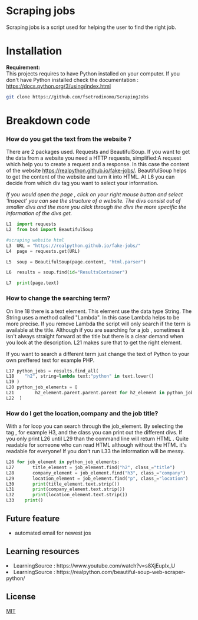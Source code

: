 # Scraping jobs
Scraping jobs is a script used for helping the user to find the right job.

# Installation
<b> Requirement: </b> <br>
This projects requires to have Python installed on your computer.
If you don't have Python installed check the documentation :
https://docs.python.org/3/using/index.html
```bash
git clone https://github.com/fsetrodinomo/ScrapingJobs
```

# Breakdown code
### How do you get the text from the website ?
There are 2 packages used. Requests and BeautifulSoup. If you want to get the data from a website you need a HTTP requests, simplified:A request which help you to create a request and a response. In this case the content of the website https://realpython.github.io/fake-jobs/.
BeautifulSoup helps to get the content of the website and turn it into HTML. At L6 you can decide from which div tag you want to select your information.

<i>If you would open the page , click on your right mouse button and select 'Inspect' you can see the structure of a website. The divs consist out of smaller divs and the more you click through the divs the more specific the information of the divs get. </i>

```python
L1  import requests
L2  from bs4 import BeautifulSoup

#scraping website html 
L3  URL = "https://realpython.github.io/fake-jobs/"
L4  page = requests.get(URL)

L5  soup = BeautifulSoup(page.content, "html.parser")

L6  results = soup.find(id="ResultsContainer")

L7  print(page.text)
```



### How to change the searching term?
On line 18 there is a text element. This element use the data type String. The String uses a method called "Lambda".
In this case Lambda helps to be more precise. If you remove Lambda the script will only search if the term is available at the title.
Although if you are searching for a job , sometimes it isn't always straight forward at the title but there is a clear demand when you look at the description.
L21 makes sure that to get the right element. 

If you want to search a different term just change the text of Python to your own preffered text for example PHP.
```python
L17 python_jobs = results.find_all(
L18    "h2", string=lambda text:"python" in text.lower()
L19 )
L20 python_job_elements = [
L21        h2_element.parent.parent.parent for h2_element in python_jobs
L22  ]
```


### How do I get the location,company and the job title?
With a for loop you can search through the job_element. By selecting the tag , for example H3, and the class you can print out the different 
divs. If you only print L26 until L29 than the command line will return HTML . Quite readable for someone who can read HTML although without the HTML it's readable for everyone! 
If you don't run L33 the information will be messy.

```python
L26 for job_element in python_job_elements:
L27       title_element = job_element.find("h2", class_="title")
L28       company_element = job_element.find("h3", class_="company")
L29       location_element = job_element.find("p", class_="location")
L30       print(title_element.text.strip())
L31       print(company_element.text.strip())
L32       print(location_element.text.strip())
L33    print()

```





## Future feature
- automated email for newest jos

## Learning resources
<li>LearningSource : https://www.youtube.com/watch?v=s8XjEuplx_U </li>
<li>LearningSource : https://realpython.com/beautiful-soup-web-scraper-python/ </li>

## License

[MIT](https://choosealicense.com/licenses/mit/)












